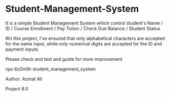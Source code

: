 # Student-Management-System

 It is a simple Student Management System which control student's Name / ID / Course Enrollment / Pay Tution / Check Due Balance / Student Status

#In this project, I've ensured that only alphabetical characters are accepted for the name input, while only numerical digits are accepted for the ID and payment inputs.

Please check and test and guide for more improvement

npx 6z0m9t-student_management_system

Author: Azmat Ali

Project 8.0
